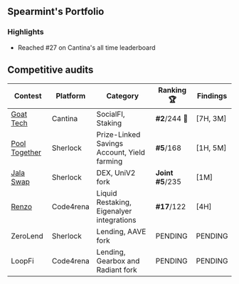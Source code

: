 ## Spearmint's Portfolio 

### Highlights
- Reached #27 on Cantina's all time leaderboard

## Competitive audits

| Contest        | Platform  | Category                                   | Ranking 🏆     | Findings |
|----------------|-----------|-------------------------------------------|----------------|----------|
| [Goat Tech](https://cantina.xyz/competitions/f214cf86-cc80-40c0-a70b-e9bb25d7ac80/leaderboard)    | Cantina   | SocialFI, Staking                          | **#2**/244 🥈  | [7H, 3M] |
| [Pool Together]| Sherlock  | Prize-Linked Savings Account, Yield farming| **#5**/168     | [1H, 5M] |
| [Jala Swap]    | Sherlock  | DEX, UniV2 fork                            | **Joint #5**/235| [1M]    |
| [Renzo]        | Code4rena | Liquid Restaking, Eigenalyer integrations  | **#17**/122    | [4H]     |
| ZeroLend     | Sherlock          | Lending, AAVE fork                         | PENDING        | PENDING  |
| LoopFi       | Code4rena          | Lending, Gearbox and Radiant fork          | PENDING        | PENDING  |


[Pool Together]: https://audits.sherlock.xyz/contests/225
[Jala Swap]: https://audits.sherlock.xyz/contests/233
[Renzo]: https://code4rena.com/audits/2024-04-renzo
[ZeroLend]: 
[LoopFi]:
